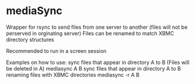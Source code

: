mediaSync
=========

Wrapper for rsync to send files from one server to another (files will not be perserved in orginating server)
Files can be renamed to match XBMC directory structures


Recommended to run in a screen session

Examples on how to use:
	sync files that appear in directory A to B (Files will be deleted in A)
		mediasync A B
	sync files that appear in directory A to B renaming files with XBMC directories
		mediasync -r A B
